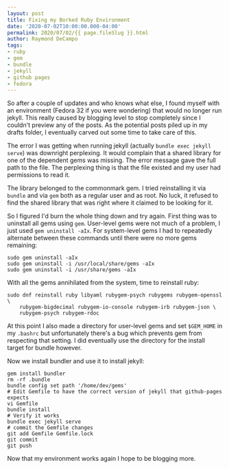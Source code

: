 ```yaml
---
layout: post
title: Fixing my Borked Ruby Environment
date: '2020-07-02T10:00:00.000-04:00'
permalink: 2020/07/02/{{ page.fileSlug }}.html
author: Raymond DeCampo
tags:
- ruby
- gem
- bundle
- jekyll
- github pages
- fedora
---
```


So after a couple of updates and who knows what else, I found myself with an environment (Fedora 32 if you were wondering) that would no longer run jekyll.  This really caused by blogging level to stop completely since I couldn't preview any of the posts.  As the potential posts piled up in my drafts folder, I eventually carved out some time to take care of this.
<!-- excerpt -->

The error I was getting when running jekyll (actually `bundle exec jekyll serve`) was downright perplexing.  It would complain that a shared library for one of the dependent gems was missing.  The error message gave the full path to the file.  The perplexing thing is that the file existed and my user had permissions to read it.

The library belonged to the commonmark gem.  I tried reinstalling it via `bundle` and via `gem` both as a regular user and as root.  No luck, it refused to find the shared library that was right where it claimed to be looking for it.

So I figured I'd burn the whole thing down and try again.  First thing was to
uninstall all gems using `gem`.  User-level gems were not much of a problem, I just used `gem uninstall -aIx`.  For system-level gems I had to repeatedly alternate between these commands until there were no more gems remaining:

```shell
sudo gem uninstall -aIx
sudo gem uninstall -i /usr/local/share/gems -aIx
sudo gem uninstall -i /usr/share/gems -aIx
```

With all the gems annihilated from the system, time to reinstall ruby:

```shell
sudo dnf reinstall ruby libyaml rubygem-psych rubygems rubygem-openssl \
    rubygem-bigdecimal rubygem-io-console rubygem-irb rubygem-json \
    rubygem-psych rubygem-rdoc
```

At this point I also made a directory for user-level gems and set `$GEM_HOME` in my `.bashrc` but unfortunately there's a bug which prevents gem from respecting that setting.  I did eventually use the directory for the install target for bundle however.

Now we install bundler and use it to install jekyll:

```shell
gem install bundler
rm -rf .bundle
bundle config set path '/home/dev/gems'
# Edit Gemfile to have the correct version of jekyll that github-pages expects
vi Gemfile
bundle install
# Verify it works
bundle exec jekyll serve
# commit the Gemfile changes
git add Gemfile Gemfile.lock
git commit
git push
```

Now that my environment works again I hope to be blogging more.
